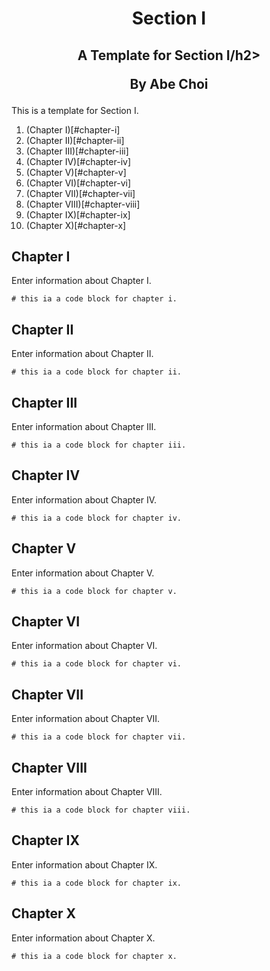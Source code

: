 <div align="center">
<h1>Section I</h1>
<h2>A Template for Section I/h2>
<p>By Abe Choi</p>
</div>

<p>
This is a template for Section I.
</p>

1. (Chapter I)[#chapter-i]
2. (Chapter II)[#chapter-ii]
3. (Chapter III)[#chapter-iii]
4. (Chapter IV)[#chapter-iv]
5. (Chapter V)[#chapter-v]
6. (Chapter VI)[#chapter-vi]
7. (Chapter VII)[#chapter-vii]
8. (Chapter VIII)[#chapter-viii]
9. (Chapter IX)[#chapter-ix]
10. (Chapter X)[#chapter-x]

## Chapter I

Enter information about Chapter I.

```
# this ia a code block for chapter i.
```

## Chapter II

Enter information about Chapter II.

```
# this ia a code block for chapter ii.
```

## Chapter III

Enter information about Chapter III.

```
# this ia a code block for chapter iii.
```

## Chapter IV

Enter information about Chapter IV.

```
# this ia a code block for chapter iv.
```

## Chapter V

Enter information about Chapter V.

```
# this ia a code block for chapter v.
```

## Chapter VI

Enter information about Chapter VI.

```
# this ia a code block for chapter vi.
```

## Chapter VII

Enter information about Chapter VII.

```
# this ia a code block for chapter vii.
```
## Chapter VIII

Enter information about Chapter VIII.

```
# this ia a code block for chapter viii.
```

## Chapter IX

Enter information about Chapter IX.

```
# this ia a code block for chapter ix.
```

## Chapter X

Enter information about Chapter X.

```
# this ia a code block for chapter x.
```